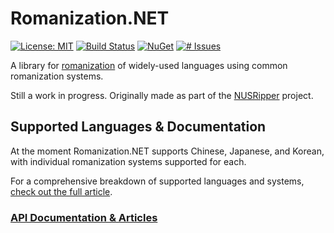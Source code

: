 # Romanization.NET
[![License: MIT](https://img.shields.io/badge/license-MIT-blue.svg)](https://opensource.org/licenses/MIT)
[![Build Status](https://api.travis-ci.org/zedseven/Romanization.NET.svg?branch=main)](https://travis-ci.org/zedseven/Romanization.NET)
[![NuGet](https://img.shields.io/nuget/v/Romanization.NET.svg)](https://www.nuget.org/packages/Romanization.NET/)
[![# Issues](https://img.shields.io/github/issues/zedseven/Romanization.NET)](https://github.com/zedseven/Romanization.NET/issues)

A library for [romanization](https://en.wikipedia.org/wiki/Romanization) of widely-used languages using common romanization systems.

Still a work in progress. Originally made as part of the [NUSRipper](https://github.com/zedseven/NusRipper) project.

## Supported Languages & Documentation
At the moment Romanization.NET supports Chinese, Japanese, and Korean, with individual romanization systems supported for each.

For a comprehensive breakdown of supported languages and systems, [check out the full article](https://zedseven.github.io/Romanization.NET/articles/supported).

### [API Documentation & Articles](https://zedseven.github.io/Romanization.NET/)
